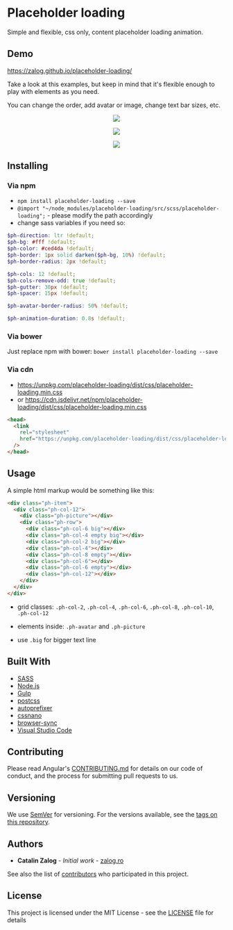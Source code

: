 # Placeholder loading

Simple and flexible, css only, content placeholder loading animation.

## Demo

<https://zalog.github.io/placeholder-loading/>

Take a look at this examples, but keep in mind that it's flexible enough to play with elements as you need.

You can change the order, add avatar or image, change text bar sizes, etc.

<p align="center">
    <img src="docs/imgs/placeholder-loading-demo-1.gif">
</p>

<p align="center">
    <img src="docs/imgs/placeholder-loading-demo-2.gif">
</p>

<p align="center">
    <img src="docs/imgs/placeholder-loading-demo-3.gif">
</p>

## Installing

### Via npm

- `npm install placeholder-loading --save`
- `@import "~/node_modules/placeholder-loading/src/scss/placeholder-loading";` - please modify the path accordingly
- change sass variables if you need so:

```scss
$ph-direction: ltr !default;
$ph-bg: #fff !default;
$ph-color: #ced4da !default;
$ph-border: 1px solid darken($ph-bg, 10%) !default;
$ph-border-radius: 2px !default;

$ph-cols: 12 !default;
$ph-cols-remove-odd: true !default;
$ph-gutter: 30px !default;
$ph-spacer: 15px !default;

$ph-avatar-border-radius: 50% !default;

$ph-animation-duration: 0.8s !default;
```

### Via bower

Just replace npm with bower: `bower install placeholder-loading --save`

### Via cdn

- <https://unpkg.com/placeholder-loading/dist/css/placeholder-loading.min.css>
- or <https://cdn.jsdelivr.net/npm/placeholder-loading/dist/css/placeholder-loading.min.css>

```html
<head>
  <link
    rel="stylesheet"
    href="https://unpkg.com/placeholder-loading/dist/css/placeholder-loading.min.css"
  />
</head>
```

## Usage

A simple html markup would be something like this:

```html
<div class="ph-item">
  <div class="ph-col-12">
    <div class="ph-picture"></div>
    <div class="ph-row">
      <div class="ph-col-6 big"></div>
      <div class="ph-col-4 empty big"></div>
      <div class="ph-col-2 big"></div>
      <div class="ph-col-4"></div>
      <div class="ph-col-8 empty"></div>
      <div class="ph-col-6"></div>
      <div class="ph-col-6 empty"></div>
      <div class="ph-col-12"></div>
    </div>
  </div>
</div>
```

- grid classes: `.ph-col-2`, `.ph-col-4`, `.ph-col-6`, `.ph-col-8`, `.ph-col-10`, `.ph-col-12`

- elements inside: `.ph-avatar` and `.ph-picture`

- use `.big` for bigger text line

## Built With

- [SASS](http://sass-lang.com/)
- [Node.js](https://nodejs.org/)
- [Gulp](https://gulpjs.com/)
- [postcss](https://github.com/postcss/postcss)
- [autoprefixer](https://github.com/postcss/autoprefixer)
- [cssnano](https://github.com/ben-eb/cssnano)
- [browser-sync](https://www.browsersync.io/)
- [Visual Studio Code](https://code.visualstudio.com/)

## Contributing

Please read Angular's [CONTRIBUTING.md](https://github.com/angular/angular/blob/master/CONTRIBUTING.md) for details on our code of conduct, and the process for submitting pull requests to us.

## Versioning

We use [SemVer](http://semver.org/) for versioning. For the versions available, see the [tags on this repository](https://github.com/zalog/placeholder-loading/tags).

## Authors

- **Catalin Zalog** - _Initial work_ - [zalog.ro](http://zalog.ro/)

See also the list of [contributors](https://github.com/zalog/placeholder-loading/contributors) who participated in this project.

## License

This project is licensed under the MIT License - see the [LICENSE](LICENSE) file for details
